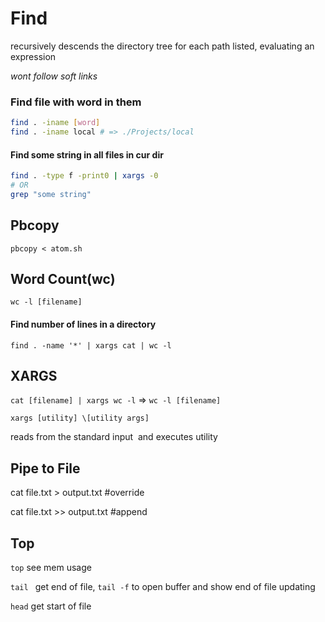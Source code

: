 # Find

recursively descends the directory tree for each path listed, evaluating an expression

*wont follow soft links* 

### Find file with word in them

```bash
find . -iname [word]
find . -iname local # => ./Projects/local
```

#### Find some string in all files in cur dir

```bash
find . -type f -print0 | xargs -0 
# OR
grep "some string"
```

## Pbcopy

 `pbcopy < atom.sh`

## Word Count(wc)

`wc -l [filename]`

#### Find number of lines in a directory

`find . -name '*' | xargs cat | wc -l` 

## XARGS

`cat [filename] | xargs wc -l` => `wc -l [filename]` 

`xargs [utility] \[utility args]`

reads from the standard input
​     and executes utility

## Pipe to File

cat file.txt > output.txt #override

cat file.txt >> output.txt #append

## Top

`top` see mem usage 

`tail ` get end of file, `tail -f` to open buffer and show end of file updating

`head` get start of file